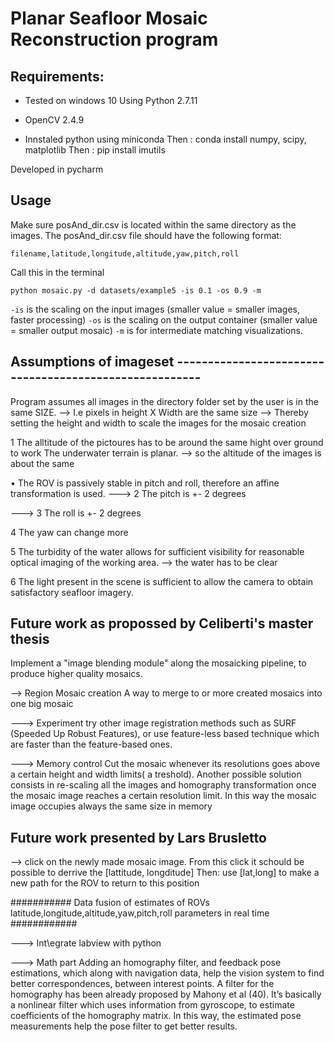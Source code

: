 # Planar Seafloor Mosaic Reconstruction program

## Requirements:
* Tested on windows 10 Using Python 2.7.11
* OpenCV 2.4.9

* Innstaled python using miniconda
Then : conda install numpy, scipy, matplotlib
Then : pip install imutils

Developed in pycharm

## Usage ###################

Make sure posAnd_dir.csv is located within the same directory as the images. The posAnd_dir.csv file should have the following format:
```
filename,latitude,longitude,altitude,yaw,pitch,roll
```
Call this in the terminal
```
python mosaic.py -d datasets/example5 -is 0.1 -os 0.9 -m
```

``-is`` is the scaling on the input images (smaller value = smaller images, faster processing)
``-os`` is the scaling on the output container (smaller value = smaller output mosaic)
``-m`` is for intermediate matching visualizations.

## Assumptions of imageset -------------------------------------------------------

Program assumes all images in the directory folder set by the user is in the same SIZE.
--> I.e  pixels in height X Width are the same size
--> Thereby setting the height and width to scale the images for the mosaic creation

1 The alltitude of the pictoures has to be around the same hight over ground to work
The underwater terrain is planar. -->  so the altitude of the images is about the same

• The ROV is passively stable in pitch and roll, therefore an affine transformation is used.
---> 2 The pitch is +- 2 degrees

---> 3 The roll is +- 2 degrees

4 The yaw can change more

5 The turbidity of the water allows for sufficient visibility for reasonable
optical imaging of the working area.
--> the water has to be clear

6 The light present in the scene is sufficient to allow the camera to obtain
satisfactory seafloor imagery.

## Future work as propossed by Celiberti's master thesis ##################################################

Implement a "image blending module" along the mosaicking pipeline, to produce higher quality mosaics.

--> Region Mosaic creation
A way to merge to or more created mosaics into one big mosaic

---> Experiment
try other image registration methods such as SURF (Speeded Up Robust Features), or use feature-less based
technique which are faster than the feature-based ones.

---> Memory control
Cut the mosaic whenever its resolutions goes above a certain height and width limits( a treshold).
Another possible solution consists in re-scaling all the images and homography transformation once the
mosaic image reaches a certain resolution limit.
In this way the mosaic image occupies always the same size in memory

## Future work  presented by Lars Brusletto ##################################################

--> click on the newly made mosaic image. From this click it schould be possible to derrive the [lattitude, longditude]
Then: use [lat,long] to make a new path for the ROV to return to this position

########### Data fusion of estimates of ROVs  latitude,longitude,altitude,yaw,pitch,roll parameters in real time ############

---> Int\egrate labview with python

---> Math part
Adding an homography filter, and feedback pose estimations, which along with navigation data, help
the vision system to find better correspondences, between interest points. A
filter for the homography has been already proposed by Mahony et al (40).
It’s basically a nonlinear filter which uses information from gyroscope, to
estimate coefficients of the homography matrix. In this way, the estimated
pose measurements help the pose filter to get better results.
